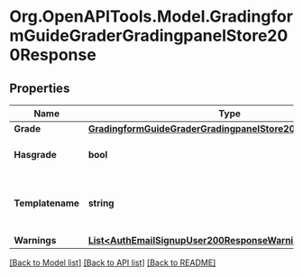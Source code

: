 # Org.OpenAPITools.Model.GradingformGuideGraderGradingpanelStore200Response

## Properties

Name | Type | Description | Notes
------------ | ------------- | ------------- | -------------
**Grade** | [**GradingformGuideGraderGradingpanelStore200ResponseGrade**](GradingformGuideGraderGradingpanelStore200ResponseGrade.md) |  | 
**Hasgrade** | **bool** | Does the user have a grade? | 
**Templatename** | **string** | The template to use when rendering this data | 
**Warnings** | [**List&lt;AuthEmailSignupUser200ResponseWarningsInner&gt;**](AuthEmailSignupUser200ResponseWarningsInner.md) |  | [optional] 

[[Back to Model list]](../README.md#documentation-for-models) [[Back to API list]](../README.md#documentation-for-api-endpoints) [[Back to README]](../README.md)

